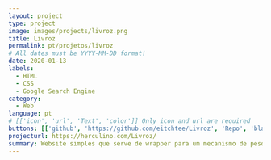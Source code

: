 ```yaml
---
layout: project
type: project
image: images/projects/livroz.png
title: Livroz
permalink: pt/projetos/livroz
# All dates must be YYYY-MM-DD format!
date: 2020-01-13
labels:
  - HTML
  - CSS
  - Google Search Engine
category:
  - Web
language: pt
# [['icon', 'url', 'Text', 'color']] Only icon and url are required
buttons: [['github', 'https://github.com/eitchtee/Livroz', 'Repo', 'black'], ['globe', 'https://herculino.com/Livroz/', 'Site', 'grey']]
projecturl: https://herculino.com/Livroz/
summary: Website simples que serve de wrapper para um mecanismo de pesquisa do Google customizado que indexa variados sites de ebooks em português.
---
```

